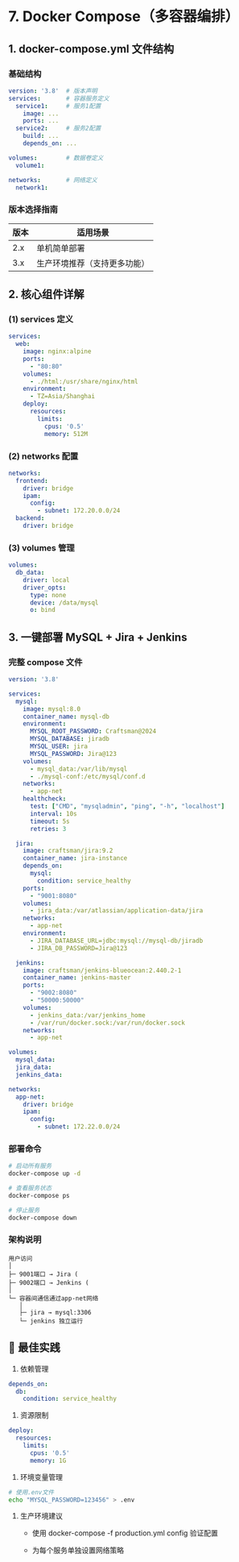 # **7. Docker Compose（多容器编排）**

## **1. docker-compose.yml 文件结构**

### **基础结构**

```yaml
version: '3.8'  # 版本声明
services:       # 容器服务定义
  service1:     # 服务1配置
    image: ...
    ports: ...
  service2:     # 服务2配置
    build: ...
    depends_on: ...

volumes:        # 数据卷定义
  volume1:

networks:       # 网络定义
  network1:

```

### **版本选择指南**

| 版本 | 适用场景 | 
| -- | -- |
| 2.x | 单机简单部署 | 
| 3.x | 生产环境推荐（支持更多功能） | 


## **2. 核心组件详解**

### **(1) services 定义**

```yaml
services:
  web:
    image: nginx:alpine
    ports:
      - "80:80"
    volumes:
      - ./html:/usr/share/nginx/html
    environment:
      - TZ=Asia/Shanghai
    deploy:
      resources:
        limits:
          cpus: '0.5'
          memory: 512M

```

### **(2) networks 配置**

```yaml
networks:
  frontend:
    driver: bridge
    ipam:
      config:
        - subnet: 172.20.0.0/24
  backend:
    driver: bridge

```

### **(3) volumes 管理**

```yaml
volumes:
  db_data:
    driver: local
    driver_opts:
      type: none
      device: /data/mysql
      o: bind

```

## **3. 一键部署 MySQL + Jira + Jenkins**

### **完整 compose 文件**

```yaml
version: '3.8'

services:
  mysql:
    image: mysql:8.0
    container_name: mysql-db
    environment:
      MYSQL_ROOT_PASSWORD: Craftsman@2024
      MYSQL_DATABASE: jiradb
      MYSQL_USER: jira
      MYSQL_PASSWORD: Jira@123
    volumes:
      - mysql_data:/var/lib/mysql
      - ./mysql-conf:/etc/mysql/conf.d
    networks:
      - app-net
    healthcheck:
      test: ["CMD", "mysqladmin", "ping", "-h", "localhost"]
      interval: 10s
      timeout: 5s
      retries: 3

  jira:
    image: craftsman/jira:9.2
    container_name: jira-instance
    depends_on:
      mysql:
        condition: service_healthy
    ports:
      - "9001:8080"
    volumes:
      - jira_data:/var/atlassian/application-data/jira
    networks:
      - app-net
    environment:
      - JIRA_DATABASE_URL=jdbc:mysql://mysql-db/jiradb
      - JIRA_DB_PASSWORD=Jira@123

  jenkins:
    image: craftsman/jenkins-blueocean:2.440.2-1
    container_name: jenkins-master
    ports:
      - "9002:8080"
      - "50000:50000"
    volumes:
      - jenkins_data:/var/jenkins_home
      - /var/run/docker.sock:/var/run/docker.sock
    networks:
      - app-net

volumes:
  mysql_data:
  jira_data:
  jenkins_data:

networks:
  app-net:
    driver: bridge
    ipam:
      config:
        - subnet: 172.22.0.0/24

```

### **部署命令**

```bash
# 启动所有服务
docker-compose up -d

# 查看服务状态
docker-compose ps

# 停止服务
docker-compose down

```

### **架构说明**

```
用户访问
│
├─ 9001端口 → Jira (
├─ 9002端口 → Jenkins (
│
└─ 容器间通信通过app-net网络
   │
   ├─ jira → mysql:3306
   └─ jenkins 独立运行

```

## **🔹 最佳实践**

1. 依赖管理

```yaml
depends_on:
  db:
    condition: service_healthy

```

1. 资源限制

```yaml
deploy:
  resources:
    limits:
      cpus: '0.5'
      memory: 1G

```

1. 环境变量管理

```bash
# 使用.env文件
echo "MYSQL_PASSWORD=123456" > .env

```

1. 生产环境建议

	- 使用 docker-compose -f production.yml config 验证配置

	- 为每个服务单独设置网络策略